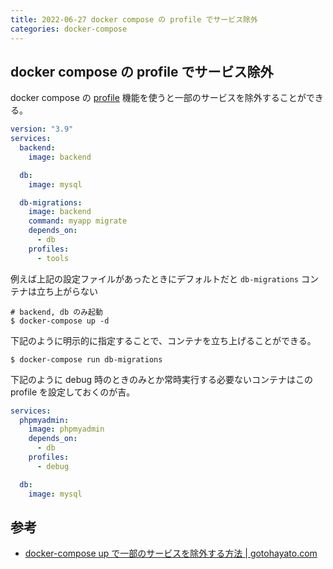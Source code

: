 ```yaml
---
title: 2022-06-27 docker compose の profile でサービス除外
categories: docker-compose
---
```


## docker compose の profile でサービス除外

docker compose の [profile](https://docs.docker.com/compose/profiles/) 機能を使うと一部のサービスを除外することができる。

```yml
version: "3.9"
services:
  backend:
    image: backend

  db:
    image: mysql

  db-migrations:
    image: backend
    command: myapp migrate
    depends_on:
      - db
    profiles:
      - tools
```

例えば上記の設定ファイルがあったときにデフォルトだと `db-migrations` コンテナは立ち上がらない

```console
# backend, db のみ起動
$ docker-compose up -d
```

下記のように明示的に指定することで、コンテナを立ち上げることができる。

```console
$ docker-compose run db-migrations
```

下記のように debug 時のときのみとか常時実行する必要ないコンテナはこの profile を設定しておくのが吉。

```yml
services:
  phpmyadmin:
    image: phpmyadmin
    depends_on:
      - db
    profiles:
      - debug

  db:
    image: mysql
```

## 参考

- [docker-compose up で一部のサービスを除外する方法 \| gotohayato.com](https://gotohayato.com/content/505/)
